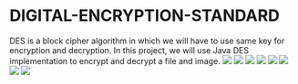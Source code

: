 # DIGITAL-ENCRYPTION-STANDARD
DES is a block cipher algorithm in which we will have to use same key for encryption and decryption. In this project,  we will use Java DES implementation to encrypt and decrypt a file and image. 
![](dashboard.PNG)
![](encryption.JPG)
![](fileenc.JPG)
![](imageenc.JPG)
![](decryption.JPG)
![](filedec.JPG)
![](imagedec.JPG)
![](contact.JPG)
